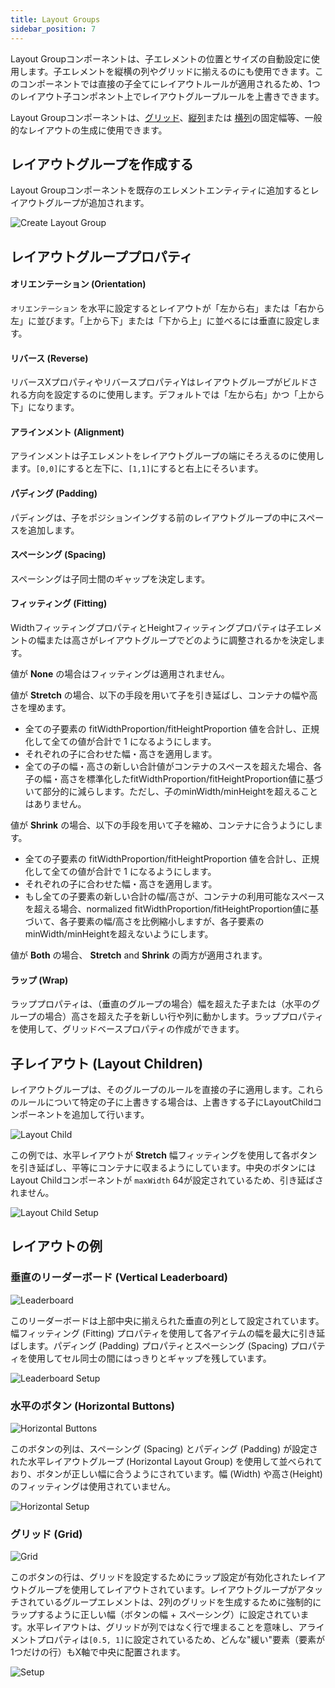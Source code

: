 ```yaml
---
title: Layout Groups
sidebar_position: 7
---
```


Layout Groupコンポーネントは、子エレメントの位置とサイズの自動設定に使用します。子エレメントを縦横の列やグリッドに揃えるのにも使用できます。このコンポーネントでは直接の子全てにレイアウトルールが適用されるため、1つのレイアウト子コンポネント上でレイアウトグループルールを上書きできます。

Layout Groupコンポーネントは、[グリッド][10]、[縦列][11]または [横列][12]の固定幅等、一般的なレイアウトの生成に使用できます。

## レイアウトグループを作成する

Layout Groupコンポーネントを既存のエレメントエンティティに追加するとレイアウトグループが追加されます。

![Create Layout Group][1]

## レイアウトグループプロパティ

#### オリエンテーション (Orientation)

 `オリエンテーション` を水平に設定するとレイアウトが「左から右」または「右から左」に並びます。「上から下」または「下から上」に並べるには垂直に設定します。

#### リバース (Reverse)

リバースXプロパティやリバースプロパティYはレイアウトグループがビルドされる方向を設定するのに使用します。デフォルトでは「左から右」かつ「上から下」になります。

#### アラインメント (Alignment)

アラインメントは子エレメントをレイアウトグループの端にそろえるのに使用します。`[0,0]`にすると左下に、`[1,1]`にすると右上にそろいます。

#### パディング (Padding)

パディングは、子をポジションイングする前のレイアウトグループの中にスペースを追加します。

#### スペーシング (Spacing)

スペーシングは子同士間のギャップを決定します。

#### フィッティング (Fitting)

WidthフィッティングプロパティとHeightフィッティングプロパティは子エレメントの幅または高さがレイアウトグループでどのように調整されるかを決定します。

値が **None** の場合はフィッティングは適用されません。

値が **Stretch** の場合、以下の手段を用いて子を引き延ばし、コンテナの幅や高さを埋めます。

* 全ての子要素の fitWidthProportion/fitHeightProportion 値を合計し、正規化して全ての値が合計で 1 になるようにします。
* それぞれの子に合わせた幅・高さを適用します。
* 全ての子の幅・高さの新しい合計値がコンテナのスペースを超えた場合、各子の幅・高さを標準化したfitWidthProportion/fitHeightProportion値に基づいて部分的に減らします。ただし、子のminWidth/minHeightを超えることはありません。

値が **Shrink** の場合、以下の手段を用いて子を縮め、コンテナに合うようにします。

* 全ての子要素の fitWidthProportion/fitHeightProportion 値を合計し、正規化して全ての値が合計で 1 になるようにします。
* それぞれの子に合わせた幅・高さを適用します。
* もし全ての子要素の新しい合計の幅/高さが、コンテナの利用可能なスペースを超える場合、normalized fitWidthProportion/fitHeightProportion値に基づいて、各子要素の幅/高さを比例縮小しますが、各子要素のminWidth/minHeightを超えないようにします。

値が **Both** の場合、 **Stretch** and **Shrink** の両方が適用されます。

#### ラップ (Wrap)

ラッププロパティは、（垂直のグループの場合）幅を超えた子または（水平のグループの場合）高さを超えた子を新しい行や列に動かします。ラッププロパティを使用して、グリッドベースプロパティの作成ができます。

## 子レイアウト (Layout Children)

レイアウトグループは、そのグループのルールを直接の子に適用します。これらのルールについて特定の子に上書きする場合は、上書きする子にLayoutChildコンポーネントを追加して行います。

![Layout Child][8]

この例では、水平レイアウトが **Stretch** 幅フィッティングを使用して各ボタンを引き延ばし、平等にコンテナに収まるようにしています。中央のボタンにはLayout Childコンポーネントが `maxWidth` 64が設定されているため、引き延ばされません。

![Layout Child Setup][9]

## レイアウトの例

### 垂直のリーダーボード (Vertical Leaderboard)

![Leaderboard][2]

このリーダーボードは上部中央に揃えられた垂直の列として設定されています。幅フィッティング (Fitting) プロパティを使用して各アイテムの幅を最大に引き延ばします。パディング (Padding) プロパティとスペーシング (Spacing) プロパティを使用してセル同士の間にはっきりとギャップを残しています。

![Leaderboard Setup][3]

### 水平のボタン (Horizontal Buttons)

![Horizontal Buttons][4]

このボタンの列は、スペーシング (Spacing) とパディング (Padding) が設定された水平レイアウトグループ (Horizontal Layout Group) を使用して並べられており、ボタンが正しい幅に合うようにされています。幅 (Width) や高さ(Height) のフィッティングは使用されていません。

![Horizontal Setup][5]

### グリッド (Grid)

![Grid][6]

このボタンの行は、グリッドを設定するためにラップ設定が有効化されたレイアウトグループを使用してレイアウトされています。レイアウトグループがアタッチされているグループエレメントは、2列のグリッドを生成するために強制的にラップするように正しい幅（ボタンの幅 + スペーシング）に設定されています。水平レイアウトは、グリッドが列ではなく行で埋まることを意味し、アライメントプロパティは`[0.5, 1]`に設定されているため、どんな"緩い"要素（要素が1つだけの行）もX軸で中央に配置されます。

![Setup][7]

[1]: /images/user-manual/user-interface/layout-groups/create-layout-group.jpg
[2]: /images/user-manual/user-interface/layout-groups/leaderboard.jpg
[3]: /images/user-manual/user-interface/layout-groups/leaderboard-setup.jpg
[4]: /images/user-manual/user-interface/layout-groups/horizontal-layout.jpg
[5]: /images/user-manual/user-interface/layout-groups/horizontal-setup.jpg
[6]: /images/user-manual/user-interface/layout-groups/grid-layout.jpg
[7]: /images/user-manual/user-interface/layout-groups/grid-setup.jpg
[8]: /images/user-manual/user-interface/layout-groups/layout-child-max-width.jpg
[9]: /images/user-manual/user-interface/layout-groups/layout-child-setup.jpg

[10]: /user-manual/user-interface/layout-groups#grid
[11]: /user-manual/user-interface/layout-groups#vertical-leaderboard
[12]: /user-manual/user-interface/layout-groups#horizontal-buttons
